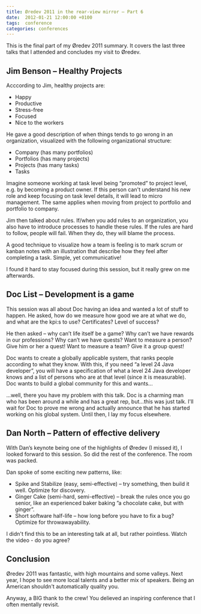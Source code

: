 ```yaml
---
title: Øredev 2011 in the rear-view mirror – Part 6
date:  2012-01-21 12:00:00 +0100
tags:  conference
categories: conferences
---
```


This is the final part of my Øredev 2011 summary. It covers the last three talks
that I attended and concludes my visit to Øredev.


## Jim Benson – Healthy Projects

Acccording to Jim, healthy projects are:

- Happy
- Productive
- Stress-free
- Focused
- Nice to the workers

He gave a good description of when things tends to go wrong in an organization,
visualized with the following organizational structure:

- Company (has many portfolios)
- Portfolios (has many projects)
- Projects (has many tasks)
- Tasks

Imagine someone working at task level being “promoted” to project level, e.g. by
becoming a product owner. If this person can't understand his new role and keep
focusing on task level details, it will lead to micro management. The same applies
when moving from project to portfolio and portfolio to company.

Jim then talked about rules. If/when you add rules to an organization, you also
have to introduce processes to handle these rules. If the rules are hard to follow, people will fail. When they do, they will blame the process.

A good technique to visualize how a team is feeling is to mark scrum or kanban notes
with an illustration that describe how they feel after completing a task. Simple, yet communicative!

I found it hard to stay focused during this session, but it really grew on me afterwards.


## Doc List – Development is a game

This session was all about Doc having an idea and wanted a lot of stuff to happen.
He asked, how do we measure how good we are at what we do, and what are the kpi:s
to use? Certificates? Level of success?

He then asked – why can’t life itself be a game? Why can’t we have rewards in
our professions? Why can’t we have quests? Want to measure a person? Give him
or her a quest! Want to measure a team? Give it a group quest!

Doc wants to create a globally applicable system, that ranks people according to 
what they know. With this, if you need “a level 24 Java developer”, you will have
a specification of what a level 24 Java developer knows and a list of persons who
are at that level (since it is measurable). Doc wants to build a global community
for this and wants...

...well, there you have my problem with this talk. Doc is a charming man who has
been around a while and has a great rep, but...this was just talk. I'll wait for
Doc to prove me wrong and actually announce that he has started working on his
global system. Until then, I lay my focus elsewhere.


## Dan North – Pattern of effective delivery

With Dan’s keynote being one of the highlights of Øredev (I missed it), I looked
forward to this session. So did the rest of the conference. The room was packed.

Dan spoke of some exciting new patterns, like:

- Spike and Stabilize (easy, semi-effective) – try something, then build it well. Optimize for discovery.
- Ginger Cake (semi-hard, semi-effective) – break the rules once you go senior, like an experienced baker baking ”a chocolate cake, but with ginger”.
- Short software half-life – how long before you have to fix a bug? Optimize for throwawayability.

I didn't find this to be an interesting talk at all, but rather pointless. Watch
the video - do you agree?


## Conclusion

Øredev 2011 was fantastic, with high mountains and some valleys. Next year, I hope
to see more local talents and a better mix of speakers. Being an American shouldn't automatically quality you.

Anyway, a BIG thank to the crew! You delieved an inspiring conference that I often mentally revisit.